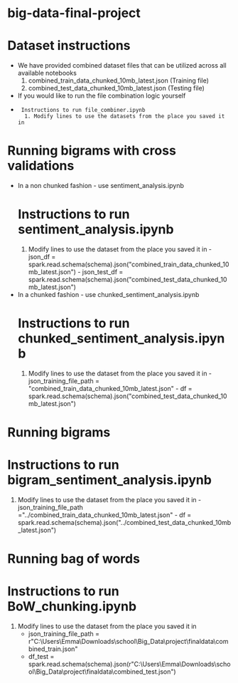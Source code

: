 # big-data-final-project
# Dataset instructions
- We have provided combined dataset files that can be utilized across all available notebooks
    1. combined_train_data_chunked_10mb_latest.json (Training file)
    2. combined_test_data_chunked_10mb_latest.json (Testing file)
- If you would like to run the file combination logic yourself
-      Instructions to run file_combiner.ipynb
        1. Modify lines to use the datasets from the place you saved it in




# Running bigrams with cross validations 
- In a non chunked fashion - use sentiment_analysis.ipynb
    # Instructions to run sentiment_analysis.ipynb
    1. Modify lines to use the dataset from the place you saved it in 
            - json_df = spark.read.schema(schema).json("combined_train_data_chunked_10mb_latest.json")
            - json_test_df = spark.read.schema(schema).json("combined_test_data_chunked_10mb_latest.json")
- In a chunked fashion - use chunked_sentiment_analysis.ipynb
    # Instructions to run chunked_sentiment_analysis.ipynb
    1.  Modify lines to use the dataset from the place you saved it in 
            - json_training_file_path = "combined_train_data_chunked_10mb_latest.json"
            - df = spark.read.schema(schema).json("combined_test_data_chunked_10mb_latest.json")


# Running bigrams
# Instructions to run bigram_sentiment_analysis.ipynb
  1.  Modify lines to use the dataset from the place you saved it in 
            - json_training_file_path ="../combined_train_data_chunked_10mb_latest.json"
            - df = spark.read.schema(schema).json("../combined_test_data_chunked_10mb_latest.json")


# Running bag of words
# Instructions to run BoW_chunking.ipynb
 1. Modify lines to use the dataset from the place you saved it in
    - json_training_file_path = r"C:\Users\Emma\Downloads\school\Big_Data\project\finaldata\combined_train.json"
    - df_test = spark.read.schema(schema).json(r"C:\Users\Emma\Downloads\school\Big_Data\project\finaldata\combined_test.json")


